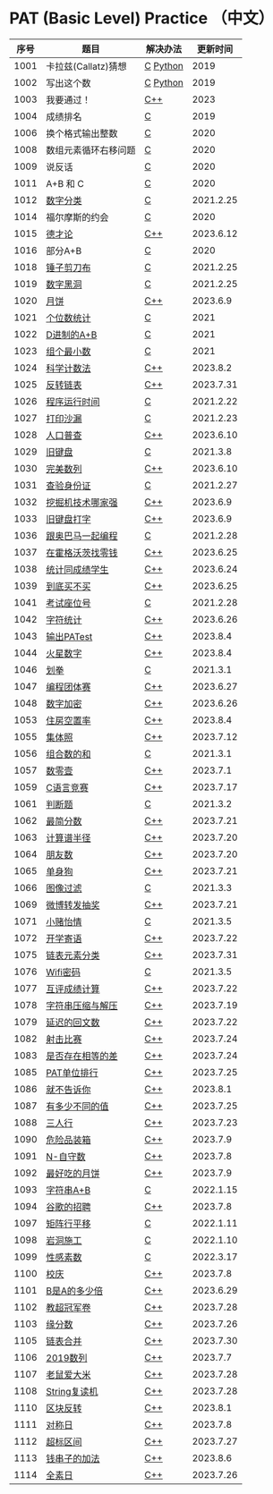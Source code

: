 # PAT (Basic Level) Practice （中文）

| 序号   | 题目 | 解决办法                                                                      | 更新时间 |
|------| ---- |---------------------------------------------------------------------------| -- |
| 1001 | 卡拉兹(Callatz)猜想 | [C](/C/pat1001.c "C语言实现") [Python](/Python/Callatz.py "Python实现")         | 2019 |
| 1002 | 写出这个数 | [C](/C/pat1002.c "C语言实现") [Python](/Python/pat1002.py "Python实现")         | 2019 |
| 1003 | 我要通过！ | [C++](/C++/pat1003.cpp "C++语言实现")  | 2023 |
| 1004 | 成绩排名 | [C](/C/pat1004.c "C语言实现")                                                 | 2019 |
| 1006 | 换个格式输出整数 | [C](/C/pat1006.c "C语言实现")                                                 | 2020 |
| 1008 | 数组元素循环右移问题 | [C](/C/pat1008.c "C语言实现")                                                 | 2020 |
| 1009 | 说反话 | [C](/C/pat1009.c "C语言实现")                                                 | 2020 |
| 1011 | A+B 和 C | [C](/C/pat1011.c "C语言实现")                                                 | 2020 |
| 1012 | [数字分类](https://pintia.cn/problem-sets/994805260223102976/problems/994805311146147840 "数字分类") | [C](/C/pat1012.c "C语言实现")                                                 | 2021.2.25 |
| 1014 | 福尔摩斯的约会 | [C](/C/pat1014.c "C语言实现")                                                 | 2020 |
| 1015 | [德才论](https://pintia.cn/problem-sets/994805260223102976/exam/problems/994805307551629312 "德才论") | [C++](/C++/pat1015.cpp "C++语言实现")                                                 | 2023.6.12 |
| 1016 | 部分A+B | [C](/C/pat1016.c "C语言实现")                                                 | 2020 |
| 1018 | [锤子剪刀布](https://pintia.cn/problem-sets/994805260223102976/problems/994805304020025344 "锤子剪刀布") | [C](/C/pat1018.c "C语言实现")                                                 | 2021.2.25 |
| 1019 | [数字黑洞](https://pintia.cn/problem-sets/994805260223102976/problems/994805302786899968 "数字黑洞") | [C](/C/pat1019.c "C语言实现")                                                 | 2021.2.25 |
| 1020 | [月饼](https://pintia.cn/problem-sets/994805260223102976/exam/problems/994805301562163200 "月饼") | [C++](/C++/pat1020.cpp "C++语言实现")                                                 | 2023.6.9 |
| 1021 | [个位数统计](https://pintia.cn/problem-sets/994805260223102976/problems/994805300404535296 "个位数统计") | [C](/C/pat1021.c "C语言实现")                                                 | 2021 |
| 1022 | [D进制的A+B](https://pintia.cn/problem-sets/994805260223102976/problems/994805299301433344 "D进制的A+B") | [C](/C/pat1022.c "C语言实现")                                                 | 2021 |
| 1023 | [组个最小数](https://pintia.cn/problem-sets/994805260223102976/problems/994805298269634560 "组个最小数") | [C](/C/pat1023.c "C语言实现")                                                 | 2021 |
| 1024 | [科学计数法](https://pintia.cn/problem-sets/994805260223102976/exam/problems/994805297229447168?type=7&page=0 "科学计数法") | [C++](/C++/pat1024_v2.cpp "C++语言实现")                                                 | 2023.8.2 |
| 1025 | [反转链表](https://pintia.cn/problem-sets/994805260223102976/exam/problems/994805296180871168?type=7&page=0 "反转链表") | [C++](/C++/pat1025_v2.cpp "C++语言实现")                                                 | 2023.7.31 |
| 1026 | [程序运行时间](https://pintia.cn/problem-sets/994805260223102976/problems/994805295203598336 "程序运行时间") | [C](/C/pat1026.c "C语言实现")                                                 | 2021.2.22 |
| 1027 | [打印沙漏](https://pintia.cn/problem-sets/994805260223102976/problems/994805294251491328 "打印沙漏") | [C](/C/pat1027.c "C语言实现")                                                 | 2021.2.23 |
| 1028 | [人口普查](https://pintia.cn/problem-sets/994805260223102976/exam/problems/994805293282607104 "人口普查") | [C++](/C++/pat1028.cpp "C++语言实现")                                                 | 2023.6.10 |
| 1029 | [旧键盘](https://pintia.cn/problem-sets/994805260223102976/problems/994805292322111488 "旧键盘") | [C](/C/pat1029.c "C语言实现")                                                 | 2021.3.8 |
| 1030 | [完美数列](https://pintia.cn/problem-sets/994805260223102976/exam/problems/994805291311284224 "完美数列") | [C++](/C++/pat1030.cpp "C++语言实现")                                                 | 2023.6.10 |
| 1031 | [查验身份证](https://pintia.cn/problem-sets/994805260223102976/problems/994805290334011392 "查验身份证") | [C](/C/pat1031.c "C语言实现")                                                 | 2021.2.27 |
| 1032 | [挖掘机技术哪家强](https://pintia.cn/problem-sets/994805260223102976/exam/problems/994805289432236032 "挖掘机技术哪家强") | [C++](/C++/pat1032.cpp "C++语言实现")                                                 | 2023.6.9 |
| 1033 | [旧键盘打字](https://pintia.cn/problem-sets/994805260223102976/exam/problems/994805288530460672 "旧键盘打字") | [C++](/C++/pat1033.cpp "C++语言实现")                                                 | 2023.6.9 |
| 1036 | [跟奥巴马一起编程](https://pintia.cn/problem-sets/994805260223102976/problems/994805285812551680 "跟奥巴马一起编程") | [C](/C/pat1036.c "C语言实现")                                                 | 2021.2.28 |
| 1037 | [在霍格沃茨找零钱](https://pintia.cn/problem-sets/994805260223102976/exam/problems/994805284923359232 "在霍格沃茨找零钱") | [C++](/C++/pat1037.cpp "C++语言实现")                                                 | 2023.6.25 |
| 1038 | [统计同成绩学生](https://pintia.cn/problem-sets/994805260223102976/exam/problems/994805284092887040 "统计同成绩学生") | [C++](/C++/pat1038.cpp "C++语言实现")                                                 | 2023.6.24 |
| 1039 | [到底买不买](https://pintia.cn/problem-sets/994805260223102976/exam/problems/994805283241443328 "到底买不买") | [C++](/C++/pat1039.cpp "C++语言实现")                                                 | 2023.6.25 |
| 1041 | [考试座位号](https://pintia.cn/problem-sets/994805260223102976/problems/994805281567916032 "考试座位号") | [C](/C/pat1041.c "C语言实现")                                                 | 2021.2.28 |
| 1042 | [字符统计](https://pintia.cn/problem-sets/994805260223102976/exam/problems/994805280817135616 "字符统计") | [C++](/C++/pat1042.cpp "C++语言实现")                                                 | 2023.6.26 |
| 1043 | [输出PATest](https://pintia.cn/problem-sets/994805260223102976/exam/problems/994805280074743808?type=7&page=0 "输出PATest") | [C++](/C++/pat1043.cpp "C++语言实现")                                                 | 2023.8.4 |
| 1044 | [火星数字](https://pintia.cn/problem-sets/994805260223102976/exam/problems/994805279328157696?type=7&page=0 "火星数字") | [C++](/C++/pat1044.cpp "C++语言实现")                                                 | 2023.8.4 |
| 1046 | [划拳](https://pintia.cn/problem-sets/994805260223102976/problems/994805277847568384 "划拳") | [C](/C/pat1046.c "C语言实现")                                                 | 2021.3.1 |
| 1047 | [编程团体赛](https://pintia.cn/problem-sets/994805260223102976/exam/problems/994805277163896832 "编程团体赛") | [C++](/C++/pat1047.cpp "C++语言实现")                                                 | 2023.6.27 |
| 1048 | [数字加密](https://pintia.cn/problem-sets/994805260223102976/exam/problems/994805276438282240 "数字加密") | [C++](/C++/pat1048.cpp "C++语言实现")                                                 | 2023.6.26 |
| 1053 | [住房空置率](https://pintia.cn/problem-sets/994805260223102976/exam/problems/994805273284165632?type=7&page=0 "住房空置率") | [C++](/C++/pat1053.cpp "C++语言实现")                                                 | 2023.8.4 |
| 1055 | [集体照](https://pintia.cn/problem-sets/994805260223102976/exam/problems/994805272021680128 "集体照") | [C++](/C++/pat1055.cpp "C++语言实现")                                                 | 2023.7.12 |
| 1056 | [组合数的和](https://pintia.cn/problem-sets/994805260223102976/problems/994805271455449088 "组合数的和") | [C](/C/pat1056.c "C语言实现")                                                 | 2021.3.1 |
| 1057 | [数零壹](https://pintia.cn/problem-sets/994805260223102976/exam/problems/994805270914383872 "数零壹") | [C++](/C++/pat1057.cpp "C++语言实现")                                                 | 2023.7.1 |
| 1059 | [C语言竞赛](https://pintia.cn/problem-sets/994805260223102976/exam/problems/994805269828059136 "C语言竞赛") | [C++](/C++/pat1059.cpp "C++语言实现")                                                 | 2023.7.17 |
| 1061 | [判断题](https://pintia.cn/problem-sets/994805260223102976/problems/994805268817231872 "判断题") | [C](/C/pat1061.c "C语言实现")                                                 | 2021.3.2 |
| 1062 | [最简分数](https://pintia.cn/problem-sets/994805260223102976/exam/problems/994805268334886912?type=7&page=0 "最简分数") | [C++](/C++/pat1062.cpp "C++语言实现")                                                 | 2023.7.21 |
| 1063 | [计算谱半径](https://pintia.cn/problem-sets/994805260223102976/exam/problems/994805267860930560?type=7&page=0 "计算谱半径") | [C++](/C++/pat1063.cpp "C++语言实现")                                                 | 2023.7.20 |
| 1064 | [朋友数](https://pintia.cn/problem-sets/994805260223102976/exam/problems/994805267416334336?type=7&page=0 "朋友数") | [C++](/C++/pat1064.cpp "C++语言实现")                                                 | 2023.7.20 |
| 1065 | [单身狗](https://pintia.cn/problem-sets/994805260223102976/exam/problems/994805266942377984?type=7&page=0 "单身狗") | [C++](/C++/pat1065.cpp "C++语言实现")                                                 | 2023.7.21 |
| 1066 | [图像过滤](https://pintia.cn/problem-sets/994805260223102976/problems/994805266514558976 "图像过滤") | [C](/C/pat1066.c "C语言实现")                                                 | 2021.3.3 |
| 1069 | [微博转发抽奖](https://pintia.cn/problem-sets/994805260223102976/exam/problems/994805265159798784?type=7&page=0 "微博转发抽奖") | [C++](/C++/pat1069.cpp "C++语言实现")                                                 | 2023.7.21 |
| 1071 | [小赌怡情](https://pintia.cn/problem-sets/994805260223102976/problems/994805264312549376 "小赌怡情") | [C](/C/pat1071.c "C语言实现")                                                 | 2021.3.5 |
| 1072 | [开学寄语](https://pintia.cn/problem-sets/994805260223102976/exam/problems/994805263964422144?type=7&page=0 "开学寄语") | [C++](/C++/pat1072.cpp "C++语言实现")                                                 | 2023.7.22 |
| 1075 | [链表元素分类](https://pintia.cn/problem-sets/994805260223102976/exam/problems/994805262953594880?type=7&page=0 "链表元素分类") | [C++](/C++/pat1075.cpp "C++语言实现")                                                 | 2023.7.31 |
| 1076 | [Wifi密码](https://pintia.cn/problem-sets/994805260223102976/problems/994805262622244864 "Wifi密码") | [C](/C/pat1076.c "C语言实现")                                                 | 2021.3.5 |
| 1077 | [互评成绩计算](https://pintia.cn/problem-sets/994805260223102976/exam/problems/994805262303477760?type=7&page=0 "互评成绩计算") | [C++](/C++/pat1077.cpp "C++语言实现")                                                 | 2023.7.22 |
| 1078 | [字符串压缩与解压](https://pintia.cn/problem-sets/994805260223102976/exam/problems/994805262018265088?type=7&page=0 "字符串压缩与解压") | [C++](/C++/pat1078.cpp "C++语言实现")                                                 | 2023.7.19 |
| 1079 | [延迟的回文数](https://pintia.cn/problem-sets/994805260223102976/exam/problems/994805261754023936?type=7&page=0 "延迟的回文数") | [C++](/C++/pat1079.cpp "C++语言实现")                                                 | 2023.7.22 |
| 1082 | [射击比赛](https://pintia.cn/problem-sets/994805260223102976/exam/problems/994805260990660608?type=7&page=0 "射击比赛") | [C++](/C++/pat1082.cpp "C++语言实现")                                                 | 2023.7.24 |
| 1083 | [是否存在相等的差](https://pintia.cn/problem-sets/994805260223102976/exam/problems/994805260780945408?type=7&page=0 "是否存在相等的差") | [C++](/C++/pat1083.cpp "C++语言实现")                                                 | 2023.7.24 |
| 1085 | [PAT单位排行](https://pintia.cn/problem-sets/994805260223102976/exam/problems/994805260353126400?type=7&page=0 "PAT单位排行") | [C++](/C++/pat1085.cpp "C++语言实现")                                                 | 2023.7.25 |
| 1086 | [就不告诉你](https://pintia.cn/problem-sets/994805260223102976/exam/problems/1038429065476579328?type=7&page=0 "就不告诉你") | [C++](/C++/pat1086.cpp "C++语言实现")                                                 | 2023.8.1 |
| 1087 | [有多少不同的值](https://pintia.cn/problem-sets/994805260223102976/exam/problems/1038429191091781632?type=7&page=0 "有多少不同的值") | [C++](/C++/pat1087.cpp "C++语言实现")                                                 | 2023.7.25 |
| 1088 | [三人行](https://pintia.cn/problem-sets/994805260223102976/exam/problems/1038429286185074688?type=7&page=0 "三人行") | [C++](/C++/pat1088.cpp "C++语言实现")                                                 | 2023.7.23 |
| 1090 | [危险品装箱](https://pintia.cn/problem-sets/994805260223102976/exam/problems/1038429484026175488 "危险品装箱") | [C++](/C++/pat1090.cpp "C++语言实现")                                                 | 2023.7.9 |
| 1091 | [N-自守数](https://pintia.cn/problem-sets/994805260223102976/exam/problems/1071785664454127616 "N-自守数") | [C++](/C++/pat1091.cpp "C++语言实现")                                                 | 2023.7.8 |
| 1092 | [最好吃的月饼](https://pintia.cn/problem-sets/994805260223102976/exam/problems/1071785779399028736 "最好吃的月饼") | [C++](/C++/pat1092.cpp "C++语言实现")                                                 | 2023.7.9 |
| 1093 | [字符串A+B](https://pintia.cn/problem-sets/994805260223102976/problems/1071785884776722432 "字符串A+B") | [C](/C/pat1093.c "C语言实现")                                                 | 2022.1.15 |
| 1094 | [谷歌的招聘](https://pintia.cn/problem-sets/994805260223102976/exam/problems/1071785997033074688 "谷歌的招聘") | [C++](/C++/pat1094.cpp "C++语言实现")                                                 | 2023.7.8 |
| 1097 | [矩阵行平移](https://pintia.cn/problem-sets/994805260223102976/problems/1478633729396088832 "矩阵行平移") | [C](/C/pat1097.c "C语言实现")                                                 | 2022.1.11 |
| 1098 | [岩洞施工](https://pintia.cn/problem-sets/994805260223102976/problems/1478633798962888704 "岩洞施工") | [C](/C/pat1098.c "C语言实现")                                                 | 2022.1.10 |
| 1099 | [性感素数](https://pintia.cn/problem-sets/994805260223102976/problems/1478633879405998080 "性感素数") | [C](/C/pat1099.c "C语言实现")                                                 | 2022.3.17 |
| 1100 | [校庆](https://pintia.cn/problem-sets/994805260223102976/exam/problems/1478633948431106048 "校庆") | [C++](/C++/pat1100.cpp "C++语言实现")                                                 | 2023.7.8 |
| 1101 | [B是A的多少倍](https://pintia.cn/problem-sets/994805260223102976/exam/problems/1478634052026146816 "B是A的多少倍") | [C++](/C++/pat1101.cpp "C++语言实现")                                                 | 2023.6.29 |
| 1102 | [教超冠军卷](https://pintia.cn/problem-sets/994805260223102976/exam/problems/1478634116941389824?type=7&page=1 "教超冠军卷") | [C++](/C++/pat1102.cpp "C++语言实现")                                                 | 2023.7.28 |
| 1103 | [缘分数](https://pintia.cn/problem-sets/994805260223102976/exam/problems/1478634171962896384?type=7&page=1 "缘分数") | [C++](/C++/pat1103.cpp "C++语言实现")                                                 | 2023.7.26 |
| 1105 | [链表合并](https://pintia.cn/problem-sets/994805260223102976/exam/problems/1478634321389170688?type=7&page=1 "链表合并") | [C++](/C++/pat1105.cpp "C++语言实现")                                                 | 2023.7.30 |
| 1106 | [2019数列](https://pintia.cn/problem-sets/994805260223102976/exam/problems/1478634404943273984 "2019数列") | [C++](/C++/pat1106.cpp "C++语言实现")                                                 | 2023.7.7 |
| 1107 | [老鼠爱大米](https://pintia.cn/problem-sets/994805260223102976/exam/problems/1478634461852217344?type=7&page=1 "老鼠爱大米") | [C++](/C++/pat1107.cpp "C++语言实现")                                                 | 2023.7.28 |
| 1108 | [String复读机](https://pintia.cn/problem-sets/994805260223102976/exam/problems/1478634527046828032?type=7&page=1 "String复读机") | [C++](/C++/pat1108.cpp "C++语言实现")                                                 | 2023.7.28 |
| 1110 | [区块反转](https://pintia.cn/problem-sets/994805260223102976/exam/problems/1478634682663895040?type=7&page=1 "区块反转") | [C++](/C++/pat1110.cpp "C++语言实现")                                                 | 2023.8.1 |
| 1111 | [对称日](https://pintia.cn/problem-sets/994805260223102976/exam/problems/1621699285882593280 "对称日") | [C++](/C++/pat1111.cpp "C++语言实现")                                                 | 2023.7.8 |
| 1112 | [超标区间](https://pintia.cn/problem-sets/994805260223102976/exam/problems/1621699370158747648?type=7&page=1 "超标区间") | [C++](/C++/pat1112.cpp "C++语言实现")                                                 | 2023.7.27 |
| 1113 | [钱串子的加法](https://pintia.cn/problem-sets/994805260223102976/exam/problems/1621699394422779904?type=7&page=1 "钱串子的加法") | [C++](/C++/pat1113.cpp "C++语言实现")                                                 | 2023.8.6 |
| 1114 | [ 全素日](https://pintia.cn/problem-sets/994805260223102976/exam/problems/1621699417143324672?type=7&page=1 " 全素日") | [C++](/C++/pat1114.cpp "C++语言实现")                                                 | 2023.7.26 |